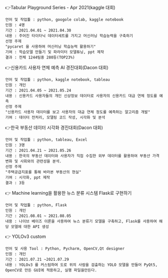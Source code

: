 👉Tabular Playground Series - Apr 2021(kaggle 대회)

    언어 및 작업툴 : python, googole colab, kaggle notebook
    인원 : 4명
    기간 : 2021.04.01 ~ 2021.04.30
    내용 : 주어진 타이타닉 데이터세트를 가지고 머신러닝 학습능력을 구축하기
    선정 주제
    "pycaret 을 사용하여 머신러닝 학습능력 활용하기"
    기여 : 학습모델 만들기 및 파라미터 모델튜닝, ppt 제작
    결과 : 전체 1244팀중 280등(TOP23%)


👉신용카드 사용자 연체 예측 AI 경진대회(Dacon 대회)

    언어 및 작업툴 : python, kaggle notebook, tableau
    인원 : 개인
    기간 : 2021.04.05 ~ 2021.05.24
    내용 : 신용카드 사용자들의 개인 신상정보 데이터로 사용자의 신용카드 대금 연체 정도를 예측
    선정 주제
    "신용카드 사용자 데이터를 보고 사용자의 대금 연체 정도를 예측하는 알고리즘 개발"
    기여 : 데이터 전처리, 모델링 코드 작성, 시각화 및 분석


👉한국 부동산 데이터 시각화 경진대회(Dacon 대회)

    언어 및 작업툴 : python, tableau, Excel
    인원 : 3명
    기간 : 2021.04.21 ~ 2021.05.26
    내용 : 한국의 부동산 데이터와 사용자가 직접 수집한 외부 데이터를 활용하여 부동산 가격 변화 및 사회와의 관련성을 분석.
    선정 주제
    "주택공급지표를 통해 바라본 부동산의 현실"
    기여 : 시각화, ppt 제작
    결과 : 3등


👉 Machine learning을 활용한 뉴스 분류 시스템 Flask로 구현하기

    언어 및 작업툴 : python, Flask
    인원 : 개인
    기간 : 2021.08.01 ~ 2021.08.05
    내용 : 나이브 베이즈 이론을 사용하여 뉴스 분류기 모델을 구축하고, Flask를 사용하여 해당 모델에 대한 API 생성

👉 YOLOv3 custom

    언어 및 사용 Tool : Python, Pycharm, OpenCV,Qt designer
    인원 : 개인
    기간 : 2021.07.21 ~2021.07.29
    내용 : YOLOv3 를 커스텀하여 도로 위의 사람을 검출하는 YOLO 모델을 만들어 PyQt5, OpenCV로 만든 GUI에 적용하고, 실행 파일을만든다.